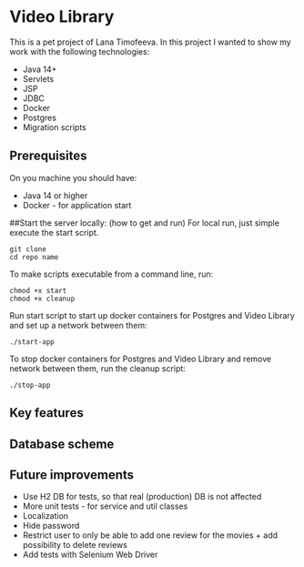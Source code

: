 # Video Library

This is a pet project of Lana Timofeeva.
In this project I wanted to show my work with the following technologies:
- Java 14+
- Servlets
- JSP
- JDBC
- Docker
- Postgres
- Migration scripts

## Prerequisites

On you machine you should have:

- Java 14 or higher
- Docker - for application start

##Start the server locally: (how to get and run)
For local run, just simple execute the start script.
```
git clone
cd repo name
```
To make scripts executable from a command line, run:
```
chmod +x start
chmod +x cleanup
```
Run start script to start up docker containers for Postgres and Video Library and set up a network between them:
```
./start-app
```

To stop docker containers for Postgres and Video Library and remove network between them, run the cleanup script:
```
./stop-app
```
## Key features


## Database scheme


## Future improvements

- Use H2 DB for tests, so that real (production) DB is not affected
- More unit tests - for service and util classes
- Localization
- Hide password
- Restrict user to only be able to add one review for the movies + add possibility to delete reviews
- Add tests with Selenium Web Driver
